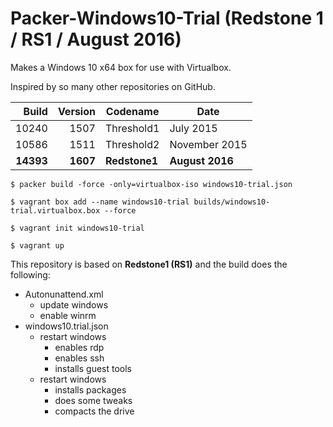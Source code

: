 # Packer-Windows10-Trial (Redstone 1 / RS1 / August 2016)

Makes a Windows 10 x64 box for use with Virtualbox.

Inspired by so many other repositories on GitHub.

| Build	| Version | Codename | Date |
|---:|---:|---|---|
| 10240	| 1507 | Threshold1 | July 2015 |
| 10586	| 1511 | Threshold2 | November 2015 |
| **14393**	| **1607** | **Redstone1** | **August 2016** |

```
$ packer build -force -only=virtualbox-iso windows10-trial.json

$ vagrant box add --name windows10-trial builds/windows10-trial.virtualbox.box --force

$ vagrant init windows10-trial

$ vagrant up
```

This repository is based on **Redstone1 (RS1)** and the build does the following:

* Autonunattend.xml
  * update windows
  * enable winrm
* windows10.trial.json
  * restart windows
    * enables rdp
    * enables ssh
    * installs guest tools
  * restart windows
    * installs packages
    * does some tweaks
    * compacts the drive
